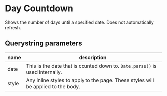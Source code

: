 # Day Countdown
Shows the number of days until a specified date. Does not automatically refresh.

## Querystring parameters
|name|description|
|-|-|
|date|This is the date that is counted down to. `Date.parse()` is used internally.|
|style|Any inline styles to apply to the page. These styles will be applied to the body.|